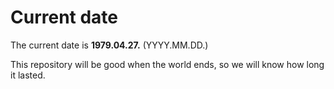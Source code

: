 # Current date

The current date is **1979.04.27.** (YYYY.MM.DD.)

This repository will be good when the world ends, so we will know how long it lasted.